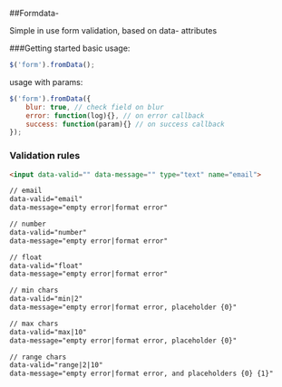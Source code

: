 ##Formdata-

Simple in use form validation, based on data- attributes

###Getting started
basic usage:
	
```javascript
$('form').fromData();
```

usage with params:	

```javascript
$('form').fromData({
	blur: true, // check field on blur
	error: function(log){}, // on error callback
	success: function(param){} // on success callback
});
```


### Validation rules
	
```html
<input data-valid="" data-message="" type="text" name="email">

// email
data-valid="email"
data-message="empty error|format error"

// number
data-valid="number"
data-message="empty error|format error"

// float
data-valid="float"
data-message="empty error|format error"

// min chars
data-valid="min|2"
data-message="empty error|format error, placeholder {0}"

// max chars
data-valid="max|10"
data-message="empty error|format error, placeholder {0}"

// range chars
data-valid="range|2|10"
data-message="empty error|format error, and placeholders {0} {1}"
```




